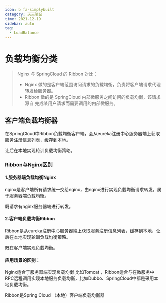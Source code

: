 ```yaml
---
icon: b fa-simplybuilt
category: 天天笔记
time: 2021-12-19
sidebar: auto
tag:
  - LoadBalance
---
```


# 负载均衡分类

>  Nginx 与 SpringCloud 的 Ribbon 对比：
> - Nginx 做的是客户端范围访问请求的负载均衡，负责将客户端请求代理转发给服务器。
> - Ribbon 做的是 SpringCloud 内部微服务之间访问的负载均衡，该请求源自 完成某用户请求而需要调用的内部微服务。

## 客户端负载均衡器

 在SpringCloud中Ribbon负载均衡客户端，会从eureka注册中心服务器端上获取服务注册信息列表，缓存到本地。

让后在本地实现轮训负载均衡策略。

### Ribbon与Nginx区别

#### 1.服务器端负载均衡Nginx

 nginx是客户端所有请求统一交给nginx，由nginx进行实现负载均衡请求转发，属于服务器端负载均衡。

 既请求有nginx服务器端进行转发。

#### 2.客户端负载均衡Ribbon

 Ribbon是从eureka注册中心服务器端上获取服务注册信息列表，缓存到本地，让后在本地实现轮训负载均衡策略。

 既在客户端实现负载均衡。

####  应用场景的区别：

Nginx适合于服务器端实现负载均衡 比如Tomcat ，Ribbon适合与在微服务中RPC远程调用实现本地服务负载均衡，比如Dubbo、SpringCloud中都是采用本地负载均衡。

Ribbon是Spring Cloud （本地）客户端负载均衡器